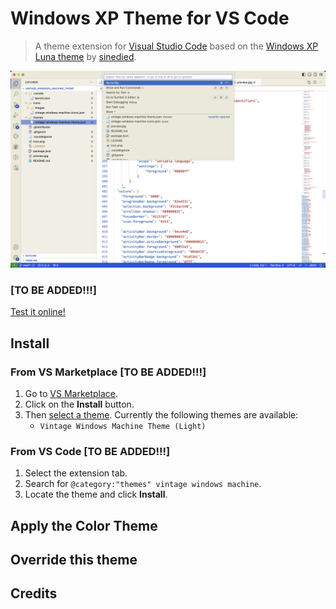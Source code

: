# Windows XP Theme for VS Code

> A theme extension for [Visual Studio Code](https://code.visualstudio.com/?WT.mc_id=javascript-36167-yolasors) based on the [Windows XP Luna theme](https://github.com/sinedied/vscode-windows-xp-theme) by [sinedied](https://github.com/sinedied).

<p align="center">
  <img alt="" src="https://github.com/niap3/vintage_windows_machine_theme/blob/66c1108ee74a3ebde819ced56bcfc55001180790/preview.jpg"/>
</p>

### [TO BE ADDED!!!]

[Test it online!](link)

## Install

### From VS Marketplace [TO BE ADDED!!!]

1. Go to [VS Marketplace](link).
2. Click on the **Install** button.
3. Then [select a theme](link). Currently the following themes are available:
    - `Vintage Windows Machine Theme (Light)`

### From VS Code [TO BE ADDED!!!]

1. Select the extension tab.
2. Search for `@category:"themes" vintage windows machine`.
3. Locate the theme and click **Install**.

## Apply the Color Theme


## Override this theme



## Credits



